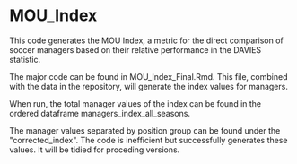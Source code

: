# MOU_Index

This code generates the MOU Index, a metric for the direct comparison of soccer managers based on their relative performance in the DAVIES statistic. 

The major code can be found in MOU_Index_Final.Rmd. This file, combined with the data in the repository, will generate the index values for managers.

When run, the total manager values of the index can be found in the ordered dataframe managers_index_all_seasons.

The manager values separated by position group can be found under the "corrected_index". The code is inefficient but successfully generates these values. It will be tidied for proceding versions. 
